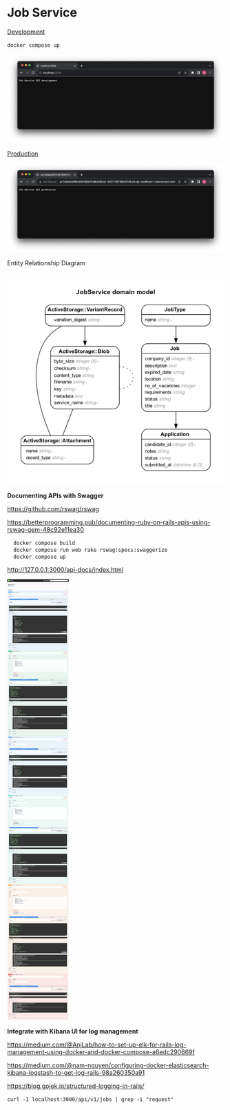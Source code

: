 # Job Service

[Development](http://localhost:3000/)

```shell
docker compose up
```

![localhost](images/localhost.png)

[Production](ac7c6beb26f644fe780b7fc48a5d63a1-33271367384d1f3d.elb.ap-southeast-1.amazonaws.com)

![elb-aws](images/production.png)

Entity Relationship Diagram

![erd](images/erd.png)

**Documenting APIs with Swagger**

https://github.com/rswag/rswag

https://betterprogramming.pub/documenting-ruby-on-rails-apis-using-rswag-gem-48c92e11ea30

```shell
  docker compose build
  docker compose run web rake rswag:specs:swaggerize
  docker compose up
```

http://127.0.0.1:3000/api-docs/index.html

![swagger-ui](images/swagger-ui.png)

**Integrate with Kibana UI for log management**

https://medium.com/@AnjLab/how-to-set-up-elk-for-rails-log-management-using-docker-and-docker-compose-a6edc290669f

https://medium.com/@nam-nguyen/configuring-docker-elasticsearch-kibana-logstash-to-get-log-rails-98a260350a91

https://blog.gojek.io/structured-logging-in-rails/

```
curl -I localhost:3000/api/v1/jobs | grep -i "request"
```
